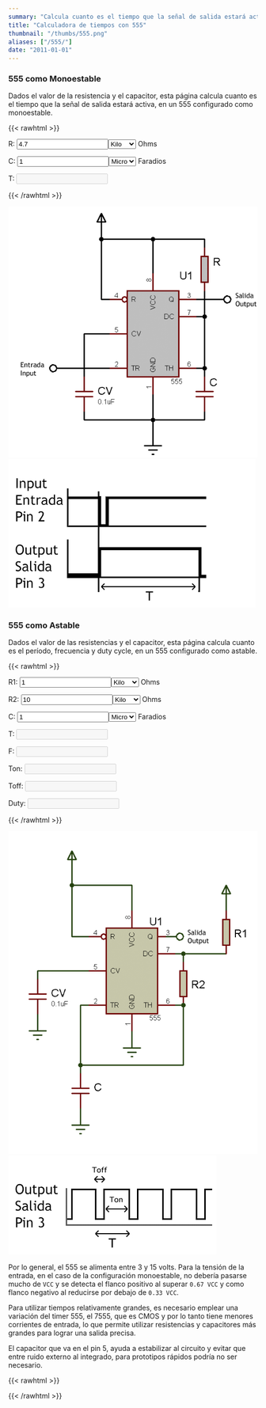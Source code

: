 ```yaml
---
summary: "Calcula cuanto es el tiempo que la señal de salida estará activa, en un circuito integrado 555 configurado como monoestable o astable."
title: "Calculadora de tiempos con 555"
thumbnail: "/thumbs/555.png"
aliases: ["/555/"]
date: "2011-01-01"
---
```


### 555 como Monoestable

Dados el valor de la resistencia y el capacitor, esta página calcula cuanto es el tiempo que la señal de salida estará activa, en un 555 configurado como monoestable.

{{< rawhtml >}}
<form action="" id="monoestable">
<p>R: <input id="r_m" value="4.7" type="number" class="w3-input w3-border"/><select id="rScale_m" class="w3-select w3-border">
  <option></option>
  <option selected="selected">Kilo</option>
  <option>Mega</option>
</select> Ohms</p>
<p>C: <input id="c_m" value="1" type="number" class="w3-input w3-border"/><select id="cScale_m" class="w3-select w3-border">
  <option>Pico</option>
  <option>Nano</option>
  <option selected="selected">Micro</option>
  <option>Mili</option>
</select> Faradios</p>
<p>T: <input id="t_m" disabled="disabled" class="w3-input w3-border"/></p>
</form>
{{< /rawhtml >}}

![Esquematico Monoestable con 555](/images/555mono.png)
![Diagrama temporal 555](/images/555tiempos.png)

### 555 como Astable

Dados el valor de las resistencias y el capacitor, esta página calcula cuanto es el período, frecuencia y duty cycle, en un 555 configurado como astable.

{{< rawhtml >}}
<form action="" id="astable">
<p>R1: <input id="r1_a" value="1" type="number" class="w3-input w3-border"/><select id="r1Scale_a" class="w3-select w3-border">
  <option></option>
  <option selected="selected">Kilo</option>
  <option>Mega</option>
</select> Ohms</p>
<p>R2: <input id="r2_a" value="10" type="number" class="w3-input w3-border"/><select id="r2Scale_a" class="w3-select w3-border">
  <option></option>
  <option selected="selected">Kilo</option>
  <option>Mega</option>
</select> Ohms</p>
<p>C:  <input id="c_a" value="1" type="number" class="w3-input w3-border"/><select id="cScale_a" class="w3-select w3-border">
  <option>Pico</option>
  <option>Nano</option>
  <option selected="selected">Micro</option>
  <option>Mili</option>
</select> Faradios</p>
<p>T: <input id="t_a" disabled="disabled" class="w3-input w3-border"/></p>
<p>F: <input id="f_a" disabled="disabled" class="w3-input w3-border"/></p>
<p>Ton: <input id="ton_a" disabled="disabled" class="w3-input w3-border"/></p>
<p>Toff: <input id="toff_a" disabled="disabled" class="w3-input w3-border"/></p>
<p>Duty: <input id="duty_a" disabled="disabled" class="w3-input w3-border"/></p>
</form>
{{< /rawhtml >}}

![Esquematico Astable con 555](/images/555astable.png)
![Diagrama temporal 555](/images/555atiempos.png)
		
Por lo general, el 555 se alimenta entre 3 y 15 volts. Para la tensión de la entrada, en el caso de la configuración monoestable, no debería pasarse mucho de `VCC` y se detecta el flanco positivo al superar `0.67 VCC` y como flanco negativo al reducirse por debajo de `0.33 VCC`.

Para utilizar tiempos relativamente grandes, es necesario emplear una variación del timer 555, el 7555, que es CMOS y por lo tanto tiene menores corrientes de entrada, lo que permite utilizar resistencias y capacitores más grandes para lograr una salida precisa.

El capacitor que va en el pin 5, ayuda a estabilizar al circuito y evitar que entre ruido externo al integrado, para prototipos rápidos podría no ser necesario.

{{< rawhtml >}}
<script src="/inc/calculators/555.js"></script>
{{< /rawhtml >}}
